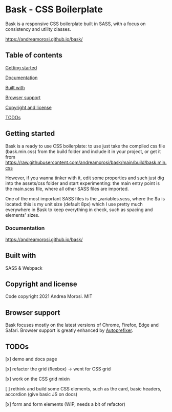 # Bask - CSS Boilerplate

Bask is a responsive CSS boilerplate built in SASS, with a focus on consistency and utility classes.

https://andreamorosi.github.io/bask/


## Table of contents

[Getting started](#getting-started)

[Documentation](#documentation)

[Built with](#built-with)

[Browser support](#browser-support)

[Copyright and license](#copyright-and-license)

[TODOs](#todos)


## Getting started

Bask is a ready to use CSS boilerplate: to use just take the compiled css file (bask.min.css) from the build folder and include it in your project, or get it from https://raw.githubusercontent.com/andreamorosi/bask/main/build/bask.min.css

However, if you wanna tinker with it, edit some properties and such just dig into the assets/css folder and start experimenting: the main entry point is the main.scss file, where all other SASS files are imported.

One of the most important SASS files is the _variables.scss, where the $u is located: this is my unit size (default 8px) which I use pretty much everywhere in Bask to keep everything in check, such as spacing and elements' sizes.

### Documentation

https://andreamorosi.github.io/bask/


## Built with

SASS & Webpack


## Copyright and license

Code copyright 2021 Andrea Morosi. MIT


## Browser support

Bask focuses mostly on the latest versions of Chrome, Firefox, Edge and Safari. Browser support is greatly enhanced by [Autoprefixer](#https://github.com/postcss/autoprefixer).


## TODOs

[x] demo and docs page

[x] refactor the grid (flexbox) -> went for CSS grid

[x] work on the CSS grid mixin

[ ] rethink and build some CSS elements, such as the card, basic headers, accordion (give basic JS on docs)

[x] form and form elements (WIP, needs a bit of refactor)